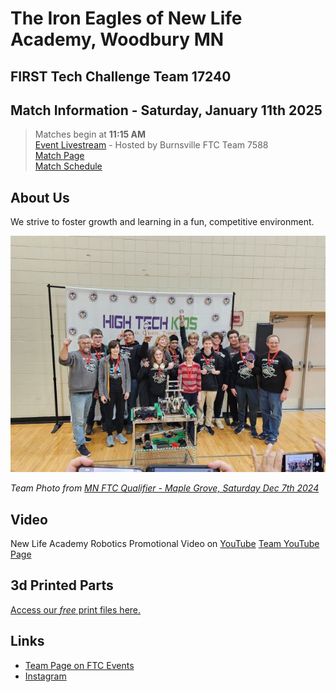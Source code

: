# The Iron Eagles of New Life Academy, Woodbury MN
## FIRST Tech Challenge Team 17240

## Match Information - Saturday, January 11th 2025
> Matches begin at **11:15 AM**<br/>
> [Event Livestream](https://youtube.com/live/luZXgE_2FwI?feature=share) - Hosted by Burnsville FTC Team 7588<br/>
> [Match Page](https://ftc-events.firstinspires.org/2024/USMNBUQ1)<br/>
> [Match Schedule](matchpage-usmnbuq1.md)


## About Us
We strive to foster growth and learning in a fun, competitive environment.

![Team Photo](20241207-ftc17240-team-photo.jpg)

*Team Photo from [MN FTC Qualifier - Maple Grove, Saturday Dec 7th 2024](https://ftc-events.firstinspires.org/2024/USMNMGQ1)*

## Video
New Life Academy Robotics Promotional Video on [YouTube](https://www.youtube.com/watch?v=FmHC0kmDVho)
[Team YouTube Page](https://www.youtube.com/@TheIronEagles)

## 3d Printed Parts
[Access our *free* print files here.](3ddesigns.md)

## Links
- [Team Page on FTC Events](https://ftc-events.firstinspires.org/2024/team/17240)
- [Instagram](https://www.instagram.com/ironeagles17240/)
